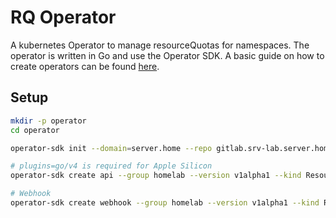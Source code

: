 # RQ Operator

A kubernetes Operator to manage resourceQuotas for namespaces. The operator is written in Go and use the Operator SDK. A basic guide on how to create operators can be found [here](https://sdk.operatorframework.io/docs/building-operators/golang/).

## Setup

```bash
mkdir -p operator
cd operator

operator-sdk init --domain=server.home --repo gitlab.srv-lab.server.home/homelab/iac/operators/rq-operator

# plugins=go/v4 is required for Apple Silicon
operator-sdk create api --group homelab --version v1alpha1 --kind ResourceQuotaConfig --resource --controller --plugins=go/v4 --namespaced=false

# Webhook
operator-sdk create webhook --group homelab --version v1alpha1 --kind ResourceQuotaConfig --defaulting
```
